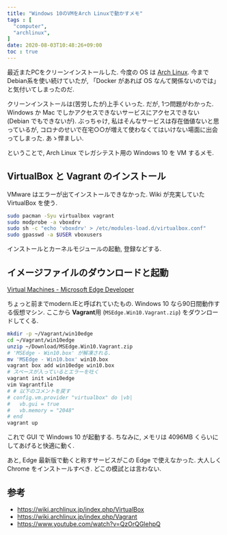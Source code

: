 ```yaml
---
title: "Windows 10のVMをArch Linuxで動かすメモ"
tags : [
  "computer",
  "archlinux",
]
date: 2020-08-03T10:48:26+09:00
toc : true
---
```


最近またPCをクリーンインストールした.
今度の OS は [Arch Linux](https://www.archlinux.org/).
今まで Debian系を使い続けていたが,
「Docker があれば OS なんて関係ないのでは」と気付いてしまったのだ.

クリーンインストールは(苦労したが)上手くいった.
だが, 1つ問題がわかった.
Windows か Mac でしかアクセスできないサービスにアクセスできない
(Debian でもできないが).
ぶっちゃけ,
私はそんなサービスは存在価値ないと思っているが,
コロナのせいで在宅○○が増えて使わなくてはいけない場面に出会ってしまった.
あゝ悍ましい.

ということで,
Arch Linux でレガシテスト用の Windows 10 を VM するメモ.

## VirtualBox と Vagrant のインストール

VMware はエラーが出てインストールできなかった.
Wiki が充実していた VirtualBox を使う.

```bash
sudo pacman -Syu virtualbox vagrant
sudo modprobe -a vboxdrv
sudo sh -c "echo 'vboxdrv' > /etc/modules-load.d/virtualbox.conf"
sudo gpasswd -a $USER vboxusers
```

インストールとカーネルモジュールの起動, 登録などする.


## イメージファイルのダウンロードと起動

[Virtual Machines - Microsoft Edge Developer](https://developer.microsoft.com/en-us/microsoft-edge/tools/vms/)

ちょっと前までmodern.IEと呼ばれていたもの.
Windows 10 なら90日間動作する仮想マシン.
ここから **Vagrant**用 (`MSEdge.Win10.Vagrant.zip`) をダウンロードしてくる.

```bash
mkdir -p ~/Vagrant/win10edge
cd ~/Vagrant/win10edge
unzip ~/Download/MSEdge.Win10.Vagrant.zip
# 'MSEdge - Win10.box' が解凍される.
mv 'MSEdge - Win10.box' win10.box
vagrant box add win10edge win10.box
# スペースが入っているとエラーを吐く
vagrant init win10edge
vim Vagrantfile
# # 以下のコメントを戻す
# config.vm.provider "virtualbox" do |vb|
#   vb.gui = true
#   vb.memory = "2048"
# end
vagrant up
```

これで GUI で Windows 10 が起動する.
ちなみに, メモリは 4096MB くらいにしてあげると快適に動く.

あと, Edge 最新版で動くと称すサービスがこの Edge で使えなかった.
大人しく Chrome をインストールすべき.
どこの模試とは言わない.

## 参考

 - https://wiki.archlinux.jp/index.php/VirtualBox
 - https://wiki.archlinux.jp/index.php/Vagrant
 - https://www.youtube.com/watch?v=QzOrQGlehpQ

